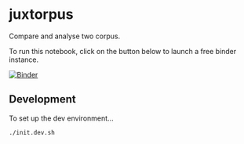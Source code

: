 # juxtorpus

Compare and analyse two corpus.

To run this notebook, click on the button below to launch a free binder instance.

[//]: # ([![Binder]&#40;https://binderhub.atap-binder.cloud.edu.au/badge_logo.svg&#41;]&#40;https://binderhub.atap-binder.cloud.edu.au/v2/gh/Sydney-Informatics-Hub/juxtorpus/DH_workshop_140323?labpath=notebooks%2FDH%20demo%2FDemo-final.ipynb&#41;)
[![Binder](https://dev-binderhub.atap-binder.cloud.edu.au/badge_logo.svg)](https://dev-binderhub.atap-binder.cloud.edu.au/v2/gh/alex-ip/juxtorpus/alex-ip-live-demo?labpath=notebooks%2Fdemos%2FDemo-AARNet-short-1.ipynb)

## Development

To set up the dev environment...

```shell
./init.dev.sh
```
